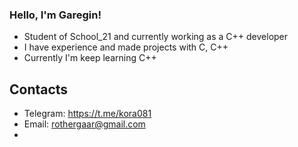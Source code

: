 ### Hello, I'm Garegin!
* Student of School_21 and currently working as a C++ developer
* I have experience and made projects with C, C++
* Currently I'm keep learning C++

## Contacts
* Telegram: https://t.me/kora081
* Email: rothergaar@gmail.com
* 
